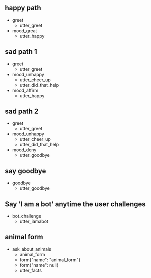 ## happy path               <!-- name of the story - just for debugging -->
* greet
  - utter_greet
* mood_great               <!-- user utterance, in format _intent[entities] -->
  - utter_happy

## sad path 1               <!-- this is already the start of the next story -->
* greet
  - utter_greet             <!-- action of the bot to execute -->
* mood_unhappy
  - utter_cheer_up
  - utter_did_that_help
* mood_affirm
  - utter_happy

## sad path 2
* greet
  - utter_greet
* mood_unhappy
  - utter_cheer_up
  - utter_did_that_help
* mood_deny
  - utter_goodbye

## say goodbye
* goodbye
  - utter_goodbye

## Say 'I am a bot' anytime the user challenges
* bot_challenge
  - utter_iamabot

## animal form
* ask_about_animals
  - animal_form
  - form{"name": "animal_form"}
  - form{"name": null}
  - utter_facts